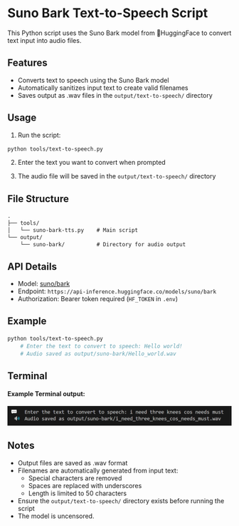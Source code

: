 # Suno Bark Text-to-Speech Script

This Python script uses the Suno Bark model from 🤗HuggingFace to convert text input into audio files.

## Features

- Converts text to speech using the Suno Bark model
- Automatically sanitizes input text to create valid filenames
- Saves output as .wav files in the `output/text-to-speech/` directory

## Usage

1. Run the script:

```bash
python tools/text-to-speech.py
```

2. Enter the text you want to convert when prompted

3. The audio file will be saved in the `output/text-to-speech/` directory

## File Structure

```text
.
├── tools/
│   └── suno-bark-tts.py    # Main script
└── output/
    └── suno-bark/          # Directory for audio output
```

## API Details

- Model: [suno/bark](https://huggingface.co/suno/bark)
- Endpoint: `https://api-inference.huggingface.co/models/suno/bark`
- Authorization: Bearer token required (`HF_TOKEN` in `.env`)

## Example

```bash
python tools/text-to-speech.py
    # Enter the text to convert to speech: Hello world!
    # Audio saved as output/suno-bark/Hello_world.wav
```

## Terminal

#### Example Terminal output:

<img src = ".assets/text_to_speech_terminal.PNG" />

## Notes

- Output files are saved as .wav format
- Filenames are automatically generated from input text:
  - Special characters are removed
  - Spaces are replaced with underscores
  - Length is limited to 50 characters
- Ensure the `output/text-to-speech/` directory exists before running the script
- The model is uncensored.
